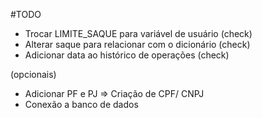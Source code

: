 #TODO

- Trocar LIMITE_SAQUE para variável de usuário (check)
- Alterar saque para relacionar com o dicionário (check)
- Adicionar data ao histórico de operações (check)

(opcionais)
 - Adicionar PF e PJ => Criação de CPF/ CNPJ
 - Conexão a banco de dados

